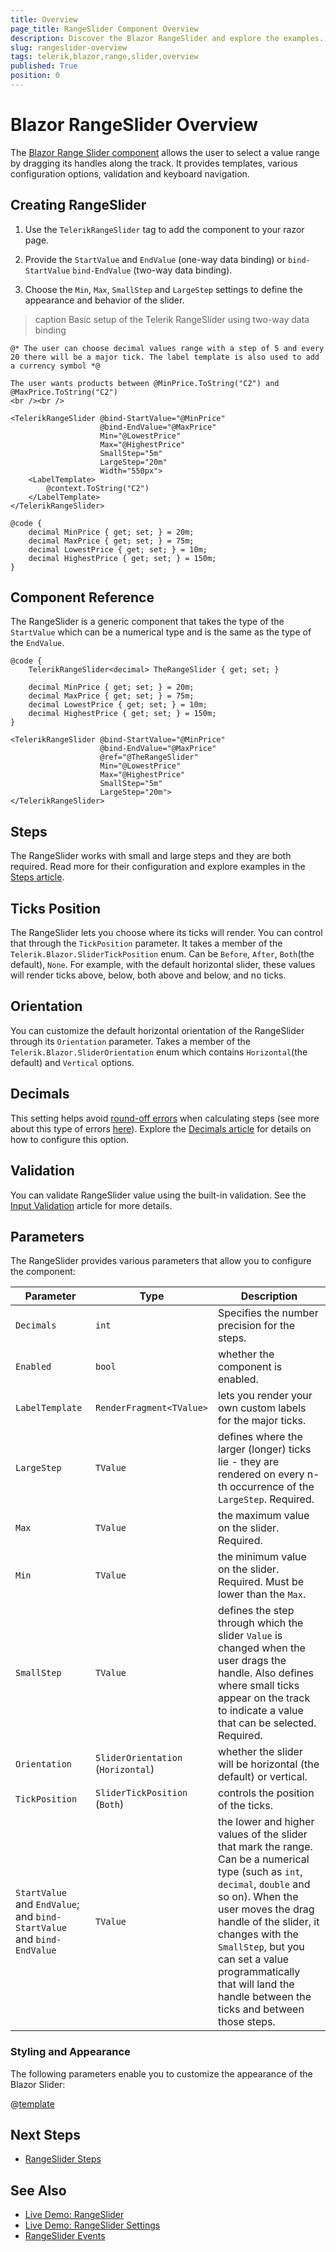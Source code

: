 ```yaml
---
title: Overview
page_title: RangeSlider Component Overview
description: Discover the Blazor RangeSlider and explore the examples.
slug: rangeslider-overview
tags: telerik,blazor,range,slider,overview
published: True
position: 0
---
```


# Blazor RangeSlider Overview

The <a href="https://www.telerik.com/blazor-ui/rangeslider" target="_blank">Blazor Range Slider component</a> allows the user to select a value range by dragging its handles along the track. It provides templates, various configuration options, validation and keyboard navigation.

## Creating RangeSlider

1. Use the `TelerikRangeSlider` tag to add the component to your razor page.

1. Provide the `StartValue` and `EndValue` (one-way data binding) or `bind-StartValue` `bind-EndValue` (two-way data binding).

1. Choose the `Min`, `Max`, `SmallStep` and `LargeStep` settings to define the appearance and behavior of the slider.


>caption Basic setup of the Telerik RangeSlider using two-way data binding

````RAZOR
@* The user can choose decimal values range with a step of 5 and every 20 there will be a major tick. The label template is also used to add a currency symbol *@

The user wants products between @MinPrice.ToString("C2") and @MaxPrice.ToString("C2")
<br /><br />

<TelerikRangeSlider @bind-StartValue="@MinPrice"
                    @bind-EndValue="@MaxPrice"
                    Min="@LowestPrice"
                    Max="@HighestPrice"
                    SmallStep="5m"
                    LargeStep="20m"
                    Width="550px">
    <LabelTemplate>
        @context.ToString("C2")
    </LabelTemplate>
</TelerikRangeSlider>

@code {
    decimal MinPrice { get; set; } = 20m;
    decimal MaxPrice { get; set; } = 75m;
    decimal LowestPrice { get; set; } = 10m;
    decimal HighestPrice { get; set; } = 150m;
}
````


## Component Reference

The RangeSlider is a generic component that takes the type of the `StartValue` which can be a numerical type and is the same as the type of the `EndValue`.

````RAZOR
@code {
    TelerikRangeSlider<decimal> TheRangeSlider { get; set; }

    decimal MinPrice { get; set; } = 20m;
    decimal MaxPrice { get; set; } = 75m;
    decimal LowestPrice { get; set; } = 10m;
    decimal HighestPrice { get; set; } = 150m;
}

<TelerikRangeSlider @bind-StartValue="@MinPrice"
                    @bind-EndValue="@MaxPrice"
                    @ref="@TheRangeSlider"
                    Min="@LowestPrice"
                    Max="@HighestPrice"
                    SmallStep="5m"
                    LargeStep="20m">
</TelerikRangeSlider>
````

## Steps

The RangeSlider works with small and large steps and they are both required. Read more for their configuration and explore examples in the [Steps article](slug://rangeslider-steps).

## Ticks Position

The RangeSlider lets you choose where its ticks will render. You can control that through the `TickPosition` parameter. It takes a member of the `Telerik.Blazor.SliderTickPosition` enum. Can be `Before`, `After`, `Both`(the default), `None`. For example, with the default horizontal slider, these values will render ticks above, below, both above and below, and no ticks.

## Orientation

You can customize the default horizontal orientation of the RangeSlider through its `Orientation` parameter. Takes a member of the `Telerik.Blazor.SliderOrientation` enum which contains `Horizontal`(the default) and `Vertical` options.

## Decimals

This setting helps avoid [round-off errors](https://en.wikipedia.org/wiki/Round-off_error) when calculating steps (see more about this type of errors [here](https://en.wikipedia.org/wiki/Floating-point_arithmetic#Accuracy_problems)). Explore the [Decimals article](slug://rangeslider-decimals) for details on how to configure this option.

## Validation

You can validate RangeSlider value using the built-in validation. See the [Input Validation](slug://common-features/input-validation) article for more details.

## Parameters

The RangeSlider provides various parameters that allow you to configure the component:

| Parameter    | Type  | Description |
| ----------- | ----------- | -------|
| `Decimals` | `int` | Specifies the number precision for the steps.
| `Enabled` | `bool` | whether the component is enabled.
| `LabelTemplate` | `RenderFragment<TValue>` | lets you render your own custom labels for the major ticks.
| `LargeStep` | `TValue` | defines where the larger (longer) ticks lie - they are rendered on every n-th occurrence of the `LargeStep`. Required.
| `Max` | `TValue` | the maximum value on the slider. Required.
| `Min` | `TValue` | the minimum value on the slider. Required. Must be lower than the `Max`.
| `SmallStep` | `TValue` | defines the step through which the slider `Value` is changed when the user drags the handle. Also defines where small ticks appear on the track to indicate a value that can be selected. Required.
| `Orientation` | `SliderOrientation` <br/> (`Horizontal`) | whether the slider will be horizontal (the default) or vertical.
| `TickPosition` | `SliderTickPosition` <br/> (`Both`) | controls the position of the ticks.
| `StartValue` and `EndValue`; and `bind-StartValue` and `bind-EndValue` | `TValue` |the lower and higher values of the slider that mark the range. Can be a numerical type (such as `int`, `decimal`, `double` and so on). When the user moves the drag handle of the slider, it changes with the `SmallStep`, but you can set a value programmatically that will land the handle between the ticks and between those steps.

### Styling and Appearance

The following parameters enable you to customize the appearance of the Blazor Slider:

@[template](/_contentTemplates/slider/common.md#styling-features)

## Next Steps

* [RangeSlider Steps](slug://rangeslider-steps)

## See Also

* [Live Demo: RangeSlider](https://demos.telerik.com/blazor-ui/rangeslider/overview)
* [Live Demo: RangeSlider Settings](https://demos.telerik.com/blazor-ui/rangeslider/customization)
* [RangeSlider Events](slug://rangeslider-events)

